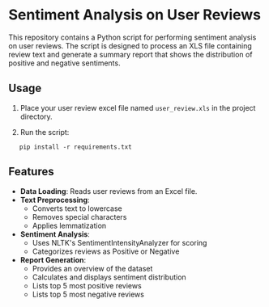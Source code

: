 # Sentiment Analysis on User Reviews

This repository contains a Python script for performing sentiment analysis on user reviews. The script is designed to process an XLS file containing review text and generate a summary report that shows the distribution of positive and negative sentiments.


## Usage

1. Place your user review excel file named `user_review.xls` in the project directory.

2. Run the script:

```
   pip install -r requirements.txt 
```

## Features

- **Data Loading**: Reads user reviews from an Excel file.
- **Text Preprocessing**: 
  - Converts text to lowercase
  - Removes special characters
  - Applies lemmatization
- **Sentiment Analysis**: 
  - Uses NLTK's SentimentIntensityAnalyzer for scoring
  - Categorizes reviews as Positive or Negative
- **Report Generation**:
  - Provides an overview of the dataset
  - Calculates and displays sentiment distribution
  - Lists top 5 most positive reviews
  - Lists top 5 most negative reviews
